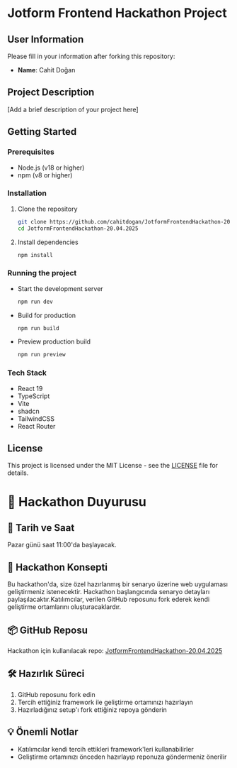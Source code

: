 # Jotform Frontend Hackathon Project

## User Information
Please fill in your information after forking this repository:

- **Name**: Cahit Doğan

## Project Description
[Add a brief description of your project here]

## Getting Started

### Prerequisites
- Node.js (v18 or higher)
- npm (v8 or higher)

### Installation
1. Clone the repository
   ```bash
   git clone https://github.com/cahitdogan/JotformFrontendHackathon-20.04.2025.git
   cd JotformFrontendHackathon-20.04.2025
   ```

2. Install dependencies
   ```bash
   npm install
   ```

### Running the project
- Start the development server
   ```bash
   npm run dev
   ```

- Build for production
   ```bash
   npm run build
   ```

- Preview production build
   ```bash
   npm run preview
   ```

### Tech Stack
- React 19
- TypeScript
- Vite
- shadcn
- TailwindCSS
- React Router

## License
This project is licensed under the MIT License - see the [LICENSE](LICENSE) file for details. 

# 🚀 Hackathon Duyurusu

## 📅 Tarih ve Saat
Pazar günü saat 11:00'da başlayacak.

## 🎯 Hackathon Konsepti
Bu hackathon'da, size özel hazırlanmış bir senaryo üzerine web uygulaması geliştirmeniz istenecektir. Hackathon başlangıcında senaryo detayları paylaşılacaktır.Katılımcılar, verilen GitHub reposunu fork ederek kendi geliştirme ortamlarını oluşturacaklardır.

## 📦 GitHub Reposu
Hackathon için kullanılacak repo: [JotformFrontendHackathon-20.04.2025](https://github.com/erayaydinJF/JotformFrontendHackathon-20.04.2025)

## 🛠️ Hazırlık Süreci
1. GitHub reposunu fork edin
2. Tercih ettiğiniz framework ile geliştirme ortamınızı hazırlayın
3. Hazırladığınız setup'ı fork ettiğiniz repoya gönderin

## 💡 Önemli Notlar
- Katılımcılar kendi tercih ettikleri framework'leri kullanabilirler
- Geliştirme ortamınızı önceden hazırlayıp reponuza göndermeniz önerilir
